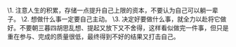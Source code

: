 \1. 注意人生的积累，存储一点提升自己上限的资本，不要认为自己可以躺一辈子。
\2. 想做什么事一定要自己主动。
\3. 决定好要做什么事，就全力以赴将它做好。不要朝三暮四胡思乱想、提起又放下又不舍得，这样看似做完一件事，但只是重在参与、完成的质量很低，最终得到不好的结果又打击自己。